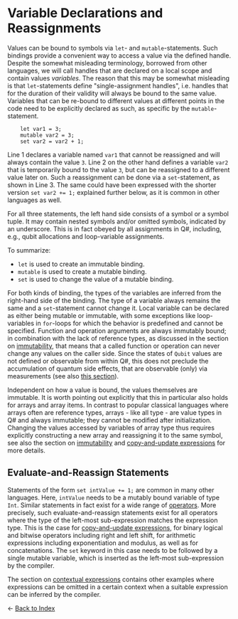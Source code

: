 # Variable Declarations and Reassignments

Values can be bound to symbols via `let`- and `mutable`-statements. 
Such bindings provide a convenient way to access a value via the defined handle. 
Despite the somewhat misleading terminology, borrowed from other languages, we will call handles that are declared on a local scope and contain values *variables*.
The reason that this may be somewhat misleading is that `let`-statements define "single-assignment handles", i.e. handles that for the duration of their validity will always be bound to the same value. Variables that can be re-bound to different values at different points in the code need to be explicitly declared as such, as specific by the `mutable`-statement. 

```qsharp
    let var1 = 3; 
    mutable var2 = 3; 
    set var2 = var2 + 1; 
```

Line 1 declares a variable named `var1` that cannot be reassigned and will always contain the value `3`. Line 2 on the other hand defines a variable `var2` that is temporarily bound to the value `3`, but can be reassigned to a different value later on. Such a reassignment can be done via a `set`-statement, as shown in Line 3. The same could have been expressed with the shorter version `set var2 += 1;` explained further below, as it is common in other languages as well. 

For all three statements, the left hand side consists of a symbol or a symbol tuple.
It may contain nested symbols and/or omitted symbols, indicated by an underscore. 
This is in fact obeyed by all assignments in Q#, including, e.g., qubit allocations and loop-variable assignments. 

To summarize:
* `let` is used to create an immutable binding.
* `mutable` is used to create a mutable binding.
* `set` is used to change the value of a mutable binding.

For both kinds of binding, the types of the variables are inferred from the right-hand side of the binding. The type of a variable always remains the same and a `set`-statement cannot change it.
Local variable can be declared as either being mutable or immutable, with some exceptions like loop-variables in `for`-loops for which the behavior is predefined and cannot be specified.
Function and operation arguments are always immutably bound; in combination with the lack of reference types, as discussed in the section on [immutability](https://github.com/microsoft/qsharp-language/blob/main/Specifications/Language/4_TypeSystem/Immutability.md#immutability), that means that a called function or operation can never change any values on the caller side. 
Since the states of `Qubit` values are not defined or observable from within Q#, this does not preclude the accumulation of quantum side effects, that are observable (only) via measurements (see also [this section](https://github.com/microsoft/qsharp-language/blob/main/Specifications/Language/4_TypeSystem/QuantumDataTypes.md#qubits)).

Independent on how a value is bound, the values themselves are immutable. 
It is worth pointing out explicitly that this in particular also holds for arrays and array items. 
In contrast to popular classical languages where arrays often are reference types, arrays - like all type - are value types in Q# and always immutable; they cannot be modified after initialization.
Changing the values accessed by variables of array type thus requires explicitly constructing a new array and reassigning it to the same symbol, see also the section on [immutability](https://github.com/microsoft/qsharp-language/blob/main/Specifications/Language/4_TypeSystem/Immutability.md) and [copy-and-update expressions](https://github.com/microsoft/qsharp-language/blob/main/Specifications/Language/3_Expressions/CopyAndUpdateExpressions.md#copy-and-update-expressions) for more details.

## Evaluate-and-Reassign Statements

Statements of the form `set intValue += 1;` are common in many other languages. Here, `intValue` needs to be a mutably bound variable of type `Int`. Similar statements in fact exist for a wide range of [operators](https://github.com/microsoft/qsharp-language/blob/main/Specifications/Language/3_Expressions/PrecedenceAndAssociativity.md#operators). More precisely, such evaluate-and-reassign statements exist for all operators where the type of the left-most sub-expression matches the expression type.
This is the case for [copy-and-update expressions](https://github.com/microsoft/qsharp-language/blob/main/Specifications/Language/3_Expressions/CopyAndUpdateExpressions.md#copy-and-update-expressions), for binary logical and bitwise operators including right and left shift, for arithmetic expressions including exponentiation and modulus, as well as for concatenations. The `set` keyword in this case needs to be followed by a single mutable variable, which is inserted as the left-most sub-expression by the compiler. 

The section on [contextual expressions](https://github.com/microsoft/qsharp-language/blob/main/Specifications/Language/3_Expressions/ContextualExpressions.md#contextual-and-omitted-expressions) contains other examples where expressions can be omitted in a certain context when a suitable expression can be inferred by the compiler.


← [Back to Index](https://github.com/microsoft/qsharp-language/tree/main/Specifications/Language#index)